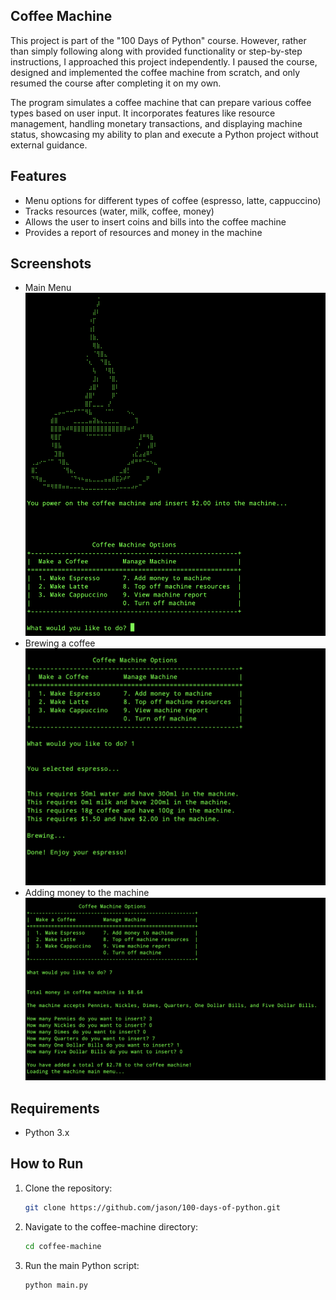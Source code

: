 ## Coffee Machine

This project is part of the "100 Days of Python" course. However, rather than simply following along with provided functionality or step-by-step instructions, I approached this project independently. I paused the course, designed and implemented the coffee machine from scratch, and only resumed the course after completing it on my own.

The program simulates a coffee machine that can prepare various coffee types based on user input. It incorporates features like resource management, handling monetary transactions, and displaying machine status, showcasing my ability to plan and execute a Python project without external guidance.


## Features

- Menu options for different types of coffee (espresso, latte, cappuccino)
- Tracks resources (water, milk, coffee, money)
- Allows the user to insert coins and bills into the coffee machine
- Provides a report of resources and money in the machine

## Screenshots

- Main Menu ![main menu](screenshots/main_menu.png)
- Brewing a coffee ![brewing a coffee](screenshots/brewing_a_coffee.png)
- Adding money to the machine ![adding money](screenshots/adding_money.png)

## Requirements

- Python 3.x

## How to Run

1. Clone the repository:
    ```bash
    git clone https://github.com/jason/100-days-of-python.git
    ```
2. Navigate to the coffee-machine directory:
    ```bash
    cd coffee-machine
    ```
3. Run the main Python script:
    ```bash
    python main.py
    ```
    